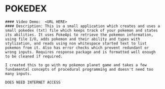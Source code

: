 # POKEDEX
    #### Video Demo:  <URL HERE>
    #### Description: This is a small application which creates and uses a small pokedex (txt) file which keeps track of your pokemon and states its abilities. It uses PokeApi to retrieve the pokemon information, using file I/O, adds pokemon and their ability and types with stylization, and reads using non whitespace started text to list pokemon from it. Also has error checks which prevent redundant or wrong inputs. Requires response package and is formatted well enough to be cleaned if required.

    I created this to go with my pokemon planet game and takes a few fundamental concepts of procedural programming and doesn't need too many inputs.

    DOES NEED INTERNET ACCESS